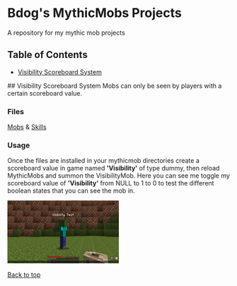 <!-- This is a comment. It will not be displayed in the rendered output. -->

# <a name="TOP">Bdog's MythicMobs Projects </a>
A repository for my mythic mob projects

## Table of Contents
- [Visibility Scoreboard System](#VIS)

<a name="VIS">## Visibility Scoreboard System </a>
Mobs can only be seen by players with a certain scoreboard value.


### Files
[Mobs](Mobs/VisibilityMob.yml) & [Skills](Skills/VisibilitySkills.yml)

### Usage
Once the files are installed in your mythicmob directories create a scoreboard value in game named **'Visibility'** of type dummy, then reload MythicMobs and summon the VisibilityMob. Here you can see me toggle my scoreboard value of **'Visibility'** from NULL to 1 to 0 to test the different boolean states that you can see the mob in.

<img src="/gifs/visibility.gif" alt="Visibility based on scoreboard value 1 or 0" width="50%" height="50%">  





[Back to top](#TOP)
